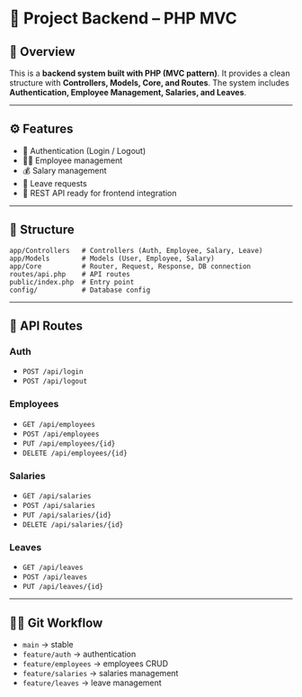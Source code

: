 



# 📌 Project Backend – PHP MVC

## 📖 Overview

This is a **backend system built with PHP (MVC pattern)**.
It provides a clean structure with **Controllers, Models, Core, and Routes**.
The system includes **Authentication, Employee Management, Salaries, and Leaves**.

---

## ⚙️ Features

* 🔑 Authentication (Login / Logout)
* 👨‍💼 Employee management
* 💰 Salary management
* 📅 Leave requests
* 📡 REST API ready for frontend integration

---

## 📂 Structure

```
app/Controllers   # Controllers (Auth, Employee, Salary, Leave)
app/Models        # Models (User, Employee, Salary)
app/Core          # Router, Request, Response, DB connection
routes/api.php    # API routes
public/index.php  # Entry point
config/           # Database config
```




---

## 🔗 API Routes

### Auth

* `POST /api/login`
* `POST /api/logout`

### Employees

* `GET /api/employees`
* `POST /api/employees`
* `PUT /api/employees/{id}`
* `DELETE /api/employees/{id}`

### Salaries

* `GET /api/salaries`
* `POST /api/salaries`
* `PUT /api/salaries/{id}`
* `DELETE /api/salaries/{id}`

### Leaves

* `GET /api/leaves`
* `POST /api/leaves`
* `PUT /api/leaves/{id}`

---

## 🧑‍💻 Git Workflow

* `main` → stable
* `feature/auth` → authentication
* `feature/employees` → employees CRUD
* `feature/salaries` → salaries management
* `feature/leaves` → leave management

